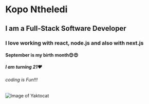 # Kopo Ntheledi
## I am a Full-Stack Software Developer
### I love working with react, node.js and also with next.js
#### September is my birth month😊😍
##### I am turning 21❤️
###### coding is *Fun!!!*

![Image of Yaktocat](https://octodex.github.com/images/yaktocat.png)
